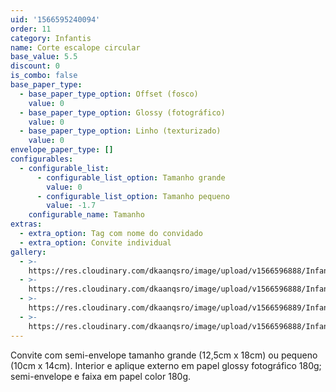 ```yaml
---
uid: '1566595240094'
order: 11
category: Infantis
name: Corte escalope circular
base_value: 5.5
discount: 0
is_combo: false
base_paper_type:
  - base_paper_type_option: Offset (fosco)
    value: 0
  - base_paper_type_option: Glossy (fotográfico)
    value: 0
  - base_paper_type_option: Linho (texturizado)
    value: 0
envelope_paper_type: []
configurables:
  - configurable_list:
      - configurable_list_option: Tamanho grande
        value: 0
      - configurable_list_option: Tamanho pequeno
        value: -1.7
    configurable_name: Tamanho
extras:
  - extra_option: Tag com nome do convidado
  - extra_option: Convite individual
gallery:
  - >-
    https://res.cloudinary.com/dkaanqsro/image/upload/v1566596888/Infantis/Convite_escalope_clc3um.jpg
  - >-
    https://res.cloudinary.com/dkaanqsro/image/upload/v1566596888/Infantis/Convite_escalope_2_c49y28.jpg
  - >-
    https://res.cloudinary.com/dkaanqsro/image/upload/v1566596889/Infantis/Convite_escalope_3_sfhc3y.jpg
  - >-
    https://res.cloudinary.com/dkaanqsro/image/upload/v1566596888/Infantis/Convite_escalope_4_pc4tb9.jpg
---
```

Convite com semi-envelope tamanho grande (12,5cm x 18cm) ou pequeno (10cm x 14cm). Interior e aplique externo em papel glossy fotográfico 180g; semi-envelope e faixa em papel color 180g.
